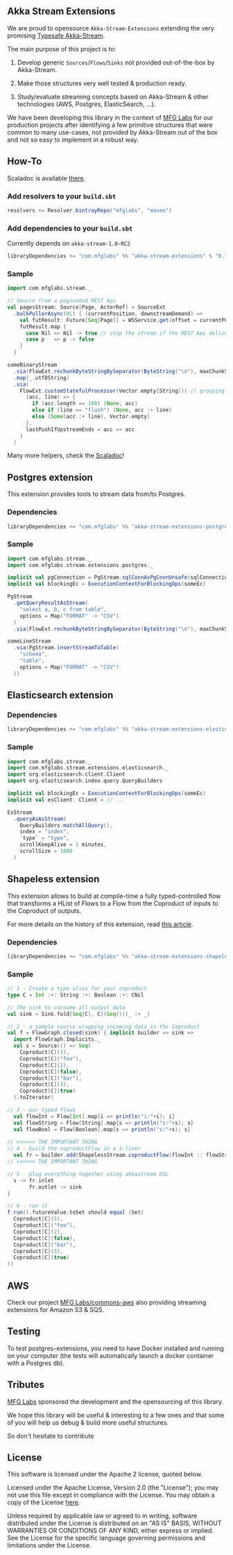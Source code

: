 ## Akka Stream Extensions

We are proud to opensource `Akka-Stream-Extensions` extending the very promising [Typesafe Akka-Stream](http://doc.akka.io/docs/akka-stream-and-http-experimental/1.0-RC2/scala.html).

The main purpose of this project is to:

1. Develop generic `Sources`/`Flows`/`Sinks` not provided out-of-the-box by Akka-Stream.

2. Make those structures very well tested & production ready.

3. Study/evaluate streaming concepts based on Akka-Stream & other technologies (AWS, Postgres, ElasticSearch, ...).

We have been developing this library in the context of [MFG Labs](http://mfglabs.com) for our production projects after identifying a few primitive structures that were common to many use-cases, not provided by Akka-Stream out of the box and not so easy to implement in a robust way.

## How-To

Scaladoc is available [there](http://mfglabs.github.io/akka-stream-extensions/api/#package).


### Add resolvers to your `build.sbt`

```scala
resolvers += Resolver.bintrayRepo("mfglabs", "maven")
```

### Add dependencies to your `build.sbt`

Currently depends on `akka-stream-1.0-RC2`

```scala
libraryDependencies += "com.mfglabs" %% "akka-stream-extensions" % "0.7.1"
```

### Sample

```scala
import com.mfglabs.stream._

// Source from a paginated REST Api
val pagesStream: Source[Page, ActorRef] = SourceExt
  .bulkPullerAsync(0L) { (currentPosition, downstreamDemand) =>
    val futResult: Future[Seq[Page]] = WSService.get(offset = currentPosition, nbPages = downstreamDemand)
    futResult.map {
      case Nil => Nil -> true // stop the stream if the REST Api delivers no more results
      case p   => p -> false
    }
  }

someBinaryStream
  .via(FlowExt.rechunkByteStringBySeparator(ByteString("\n"), maxChunkSize = 5 * 1024))
  .map(_.utf8String)
  .via(
    FlowExt.customStatefulProcessor(Vector.empty[String])( // grouping by 100 except when we encounter a "flush" line
      (acc, line) => {
        if (acc.length == 100) (None, acc)
        else if (line == "flush") (None, acc :+ line)
        else (Some(acc :+ line), Vector.empty)
      },
      lastPushIfUpstreamEnds = acc => acc
    )
  )
```
Many more helpers, check the [Scaladoc](http://mfglabs.github.io/akka-stream-extensions/api/#package)!

## Postgres extension

This extension provides tools to stream data from/to Postgres.

### Dependencies

```scala
libraryDependencies += "com.mfglabs" %% "akka-stream-extensions-postgres" % "0.7.1"
```

### Sample

```scala
import com.mfglabs.stream._
import com.mfglabs.stream.extensions.postgres._

implicit val pgConnection = PgStream.sqlConnAsPgConnUnsafe(sqlConnection)
implicit val blockingEc = ExecutionContextForBlockingOps(someEc)

PgStream
  .getQueryResultAsStream(
    "select a, b, c from table", 
    options = Map("FORMAT" -> "CSV")
  )
  .via(FlowExt.rechunkByteStringBySeparator(ByteString("\n"), maxChunkSize = 5 * 1024))

someLineStream
  .via(PgStream.insertStreamToTable(
    "schema", 
    "table", 
    options = Map("FORMAT" -> "CSV")
  ))
```

## Elasticsearch extension

### Dependencies

```scala
libraryDependencies += "com.mfglabs" %% "akka-stream-extensions-elasticsearch" % "0.7.1"
```

### Sample

```scala
import com.mfglabs.stream._
import com.mfglabs.stream.extensions.elasticsearch._
import org.elasticsearch.client.Client
import org.elasticsearch.index.query.QueryBuilders

implicit val blockingEc = ExecutionContextForBlockingOps(someEc)
implicit val esClient: Client = // ...

EsStream
  .queryAsAsStream(
    QueryBuilders.matchAllQuery(),
    index = "index",
    `type` = "type",
    scrollKeepAlive = 1 minutes,
    scrollSize = 1000
  )
```

## Shapeless extension

This extension allows to build at compile-time a fully typed-controlled flow that transforms a HList of Flows to a Flow from the Coproduct of inputs to the Coproduct of outputs.

For more details on the history of this extension, read [this article](http://mandubian.com/2015/05/05/shapelessstream/).

### Dependencies

```scala
libraryDependencies += "com.mfglabs" %% "akka-stream-extensions-shapeless" % "0.7.1"
```

### Sample

```scala
// 1 - Create a type alias for your coproduct
type C = Int :+: String :+: Boolean :+: CNil

// The sink to consume all output data
val sink = Sink.fold[Seq[C], C](Seq())(_ :+ _)

// 2 - a sample source wrapping incoming data in the Coproduct
val f = FlowGraph.closed(sink) { implicit builder => sink =>
  import FlowGraph.Implicits._
  val s = Source(() => Seq(
    Coproduct[C](1),
    Coproduct[C]("foo"),
    Coproduct[C](2),
    Coproduct[C](false),
    Coproduct[C]("bar"),
    Coproduct[C](3),
    Coproduct[C](true)
  ).toIterator)

// 3 - our typed flows
  val flowInt = Flow[Int].map{i => println("i:"+i); i}
  val flowString = Flow[String].map{s => println("s:"+s); s}
  val flowBool = Flow[Boolean].map{s => println("s:"+s); s}
  
// >>>>>> THE IMPORTANT THING
// 4 - build the coproductFlow in a 1-liner
  val fr = builder.add(ShapelessStream.coproductFlow(flowInt :: flowString :: flowBool :: HNil))
// <<<<<< THE IMPORTANT THING

// 5 - plug everything together using akkastream DSL
  s ~> fr.inlet
       fr.outlet ~> sink
}

// 6 - run it
f.run().futureValue.toSet should equal (Set(
  Coproduct[C](1),
  Coproduct[C]("foo"),
  Coproduct[C](2),
  Coproduct[C](false),
  Coproduct[C]("bar"),
  Coproduct[C](3),
  Coproduct[C](true)
))
```


## AWS

Check our project [MFG Labs/commons-aws](https://github.com/MfgLabs/commons-aws) also providing streaming extensions for Amazon S3 & SQS.

## Testing

To test postgres-extensions, you need to have Docker installed and running on your computer (the tests will automatically launch a docker container with a Postgres db).

## Tributes

[MFG Labs](http://mfglabs.com) sponsored the development and the opensourcing of this library.

We hope this library will be useful & interesting to a few ones and that some of you will help us debug & build more useful structures.

<div class="push">
  <p>So don't hesitate to contribute</p>
  
  <a href="{{ site.baseurl }}/contributing/" alt="go one contribute page" class="btn-round grey">
    <span class="ico arrow_g"></span>
  </a>
</div>

<div class="license">
  <h2>License</h2>
  
  <p>This software is licensed under the Apache 2 license, quoted below.</p>
  
  <p>
    Licensed under the Apache License, Version 2.0 (the "License"); you may not use this file except in compliance 
    with the License. You may obtain a copy of the License <a href="http://www.apache.org/licenses/LICENSE-2.0" target="_blank" alt="go to apache.org">here</a>.
  </p>
  
  <p>
    Unless required by applicable law or agreed to in writing, software distributed under the License is distributed 
    on an "AS IS" BASIS, WITHOUT WARRANTIES OR CONDITIONS OF ANY KIND, either express or implied. See the License for 
    the specific language governing permissions and limitations under the License.
  </p>
</div>

